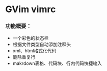# GVim vimrc

### 功能概要：

* 一个彩色的状态栏
* 根据文件类型自动添加注释头
* xml、html格式化代码
* 删除重复行
* makrdown表格、代码块、行内代码快捷输入

